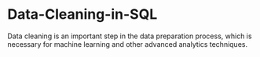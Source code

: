 # Data-Cleaning-in-SQL
Data cleaning is an important step in the data preparation process, which is necessary for machine learning and other advanced analytics techniques.
